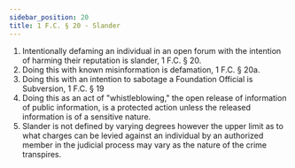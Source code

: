 ```yaml
---
sidebar_position: 20
title: 1 F.C. § 20 - Slander
---
```


<ol>
	<li>Intentionally defaming an individual in an open forum with the intention of harming their reputation is slander, 1 F.C. § 20.</li>
	<li>Doing this with known misinformation is defamation, 1 F.C. § 20a.</li>
	<li>Doing this with an intention to sabotage a Foundation Official is Subversion, 1 F.C. § 19</li>
	<li>Doing this as an act of "whistleblowing," the open release of information of public information, is a protected action unless the released information is of a sensitive nature.</li>
	<li>Slander is not defined by varying degrees however the upper limit as to what charges can be levied against an individual by an authorized member in the judicial process may vary as the nature of the crime transpires.</li>
</ol>